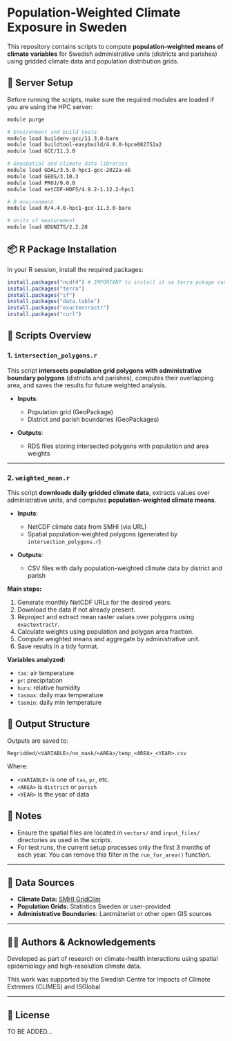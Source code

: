 # Population-Weighted Climate Exposure in Sweden

This repository contains scripts to compute **population-weighted means of climate variables** for Swedish administrative units (districts and parishes) using gridded climate data and population distribution grids.

## 👤 Server Setup

Before running the scripts, make sure the required modules are loaded if you are using the HPC server:

```bash
module purge

# Environment and build tools
module load buildenv-gcc/11.3.0-bare
module load buildtool-easybuild/4.8.0-hpce082752a2
module load GCC/11.3.0

# Geospatial and climate data libraries
module load GDAL/3.5.0-hpc1-gcc-2022a-eb
module load GEOS/3.10.3
module load PROJ/9.0.0
module load netCDF-HDF5/4.9.2-1.12.2-hpc1

# R environment
module load R/4.4.0-hpc1-gcc-11.3.0-bare

# Units of measurement
module load UDUNITS/2.2.28
```

## 📦 R Package Installation

In your R session, install the required packages:

```r
install.packages("ncdf4") # IMPORTANT to install it so terra pckage can read correct extent of ncetdf files
install.packages("terra")
install.packages("sf")
install.packages("data.table")
install.packages("exactextractr")
install.packages("curl")
```

## 📁 Scripts Overview

### 1. `intersection_polygons.r`

This script **intersects population grid polygons with administrative boundary polygons** (districts and parishes), computes their overlapping area, and saves the results for future weighted analysis.

* **Inputs**:

  * Population grid (GeoPackage)
  * District and parish boundaries (GeoPackages)
* **Outputs**:

  * RDS files storing intersected polygons with population and area weights

---

### 2. `weighted_mean.r`

This script **downloads daily gridded climate data**, extracts values over administrative units, and computes **population-weighted climate means**.

* **Inputs**:

  * NetCDF climate data from SMHI (via URL)
  * Spatial population-weighted polygons (generated by `intersection_polygons.r`)
* **Outputs**:

  * CSV files with daily population-weighted climate data by district and parish

**Main steps:**

1. Generate monthly NetCDF URLs for the desired years.
2. Download the data if not already present.
3. Reproject and extract mean raster values over polygons using `exactextractr`.
4. Calculate weights using population and polygon area fraction.
5. Compute weighted means and aggregate by administrative unit.
6. Save results in a tidy format.

**Variables analyzed:**

* `tas`: air temperature
* `pr`: precipitation
* `hurs`: relative humidity
* `tasmax`: daily max temperature
* `tasmin`: daily min temperature

## 📂 Output Structure

Outputs are saved to:

```
Regridded/<VARIABLE>/no_mask/<AREA>/temp_<AREA>_<YEAR>.csv
```

Where:

* `<VARIABLE>` is one of `tas`, `pr`, etc.
* `<AREA>` is `district` or `parish`
* `<YEAR>` is the year of data

## 📌 Notes

* Ensure the spatial files are located in `vectors/` and `input_files/` directories as used in the scripts.
* For test runs, the current setup processes only the first 3 months of each year. You can remove this filter in the `run_for_area()` function.

---

## 🔗 Data Sources

* **Climate Data:** [SMHI GridClim](https://opendata-download-metanalys.smhi.se/gridclim/)
* **Population Grids:** Statistics Sweden or user-provided
* **Administrative Boundaries:** Lantmäteriet or other open GIS sources

---

## 👨‍💻 Authors & Acknowledgements

Developed as part of research on climate-health interactions using spatial epidemiology and high-resolution climate data.

This work was supported by the Swedish Centre for Impacts of Climate Extremes (CLIMES) and ISGlobal

---

## 📃 License

TO BE ADDED...

